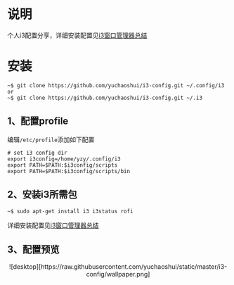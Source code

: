 # 说明
个人i3配置分享，详细安装配置见[i3窗口管理器总结](https://note.yuchaoshui.com/blog/post/yuziyue/i3-window-manager)


# 安装
```
~$ git clone https://github.com/yuchaoshui/i3-config.git ~/.config/i3
or
~$ git clone https://github.com/yuchaoshui/i3-config.git ~/.i3
```

## 1、配置profile
编辑`/etc/profile`添加如下配置
```
# set i3 config dir
export i3config=/home/yzy/.config/i3
export PATH=$PATH:$i3config/scripts
export PATH=$PATH:$i3config/scripts/bin
```

## 2、安装i3所需包
```
~$ sudo apt-get install i3 i3status rofi
```
详细安装配置见[i3窗口管理器总结](https://note.yuchaoshui.com/blog/post/yuziyue/i3-window-manager)

## 3、配置预览

<div align=center>
![desktop][https://raw.githubusercontent.com/yuchaoshui/static/master/i3-config/wallpaper.png]
</div>

